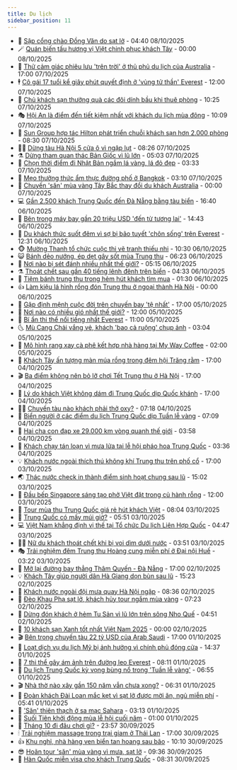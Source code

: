 ```yaml
---
title: Du lịch
sidebar_position: 11
---
```


<!-- vnexpress-du-lich:START -->
- 💂 [Sập cổng chào Đồng Văn do sạt lở](https://vnexpress.net/sap-cong-chao-dong-van-do-sat-lo-4948714.html) - 04:40 08/10/2025
- 🪄 [Quán biến tấu hương vị Việt chinh phục khách Tây](https://vnexpress.net/quan-bien-tau-huong-vi-viet-chinh-phuc-khach-tay-4942967.html) - 00:00 08/10/2025
- 🦅 [Thử cảm giác phiêu lưu &#39;trên trời&#39; ở thủ phủ du lịch của Australia](https://vnexpress.net/thu-cam-giac-phieu-luu-tren-troi-o-thu-phu-du-lich-cua-australia-4947312.html) - 17:00 07/10/2025
- 🕴 [Cô gái 17 tuổi kể giây phút quyết định ở &#39;vùng tử thần&#39; Everest](https://vnexpress.net/co-gai-17-tuoi-ke-giay-phut-quyet-dinh-o-vung-tu-than-everest-4948328.html) - 12:00 07/10/2025
- 👀 [Chủ khách sạn thưởng quà các đôi dính bầu khi thuê phòng](https://vnexpress.net/chu-khach-san-thuong-qua-cac-doi-dinh-bau-khi-thue-phong-4948255.html) - 10:25 07/10/2025
- 🎭 [Hội An là điểm đến tiết kiệm nhất với khách du lịch mùa đông](https://vnexpress.net/hoi-an-la-diem-den-tiet-kiem-nhat-voi-khach-du-lich-mua-dong-4948404.html) - 10:09 07/10/2025
- 🦒 [Sun Group hợp tác Hilton phát triển chuỗi khách sạn hơn 2.000 phòng](https://vnexpress.net/sun-group-hop-tac-hilton-phat-trien-chuoi-khach-san-hon-2-000-phong-4948353.html) - 08:30 07/10/2025
- 👨‍🏫 [Dừng tàu Hà Nội 5 cửa ô vì ngập lụt](https://vnexpress.net/dung-tau-ha-noi-5-cua-o-vi-ngap-lut-4948303.html) - 08:26 07/10/2025
- ⚗️ [Dừng tham quan thác Bản Giốc vì lũ lớn](https://vnexpress.net/dung-tham-quan-thac-ban-gioc-vi-lu-lon-4948236.html) - 05:03 07/10/2025
- 🥸 [Chọn thời điểm đi Nhật Bản ngắm lá vàng, lá đỏ đẹp](https://vnexpress.net/chon-thoi-diem-di-nhat-ban-ngam-la-vang-la-do-dep-4947660.html) - 03:33 07/10/2025
- 🤠 [Mẹo thưởng thức ẩm thực đường phố ở Bangkok](https://vnexpress.net/meo-thuong-thuc-am-thuc-duong-pho-o-bangkok-4947958.html) - 03:10 07/10/2025
- 🚀 [Chuyến &#39;săn&#39; mùa vàng Tây Bắc thay đổi du khách Australia](https://vnexpress.net/chuyen-san-mua-vang-tay-bac-thay-doi-du-khach-australia-4947251.html) - 00:00 07/10/2025
- 💻 [Gần 2.500 khách Trung Quốc đến Đà Nẵng bằng tàu biển](https://vnexpress.net/gan-2-500-khach-trung-quoc-den-da-nang-bang-tau-bien-4948042.html) - 16:40 06/10/2025
- 💼 [Bên trong máy bay gần 20 triệu USD &#39;đến từ tương lai&#39;](https://vnexpress.net/ben-trong-may-bay-gan-20-trieu-usd-den-tu-tuong-lai-4947985.html) - 14:43 06/10/2025
- 🤡 [Du khách thức suốt đêm vì sợ bị bão tuyết &#39;chôn sống&#39; trên Everest](https://vnexpress.net/du-khach-thuc-suot-dem-vi-so-bi-bao-tuyet-chon-song-tren-everest-4947972.html) - 12:31 06/10/2025
- 🐵 [Mường Thanh tổ chức cuộc thi vẽ tranh thiếu nhi](https://vnexpress.net/muong-thanh-to-chuc-cuoc-thi-ve-tranh-thieu-nhi-4947685.html) - 10:30 06/10/2025
- 😺 [Bánh dẻo nướng, ép dẹt gây sốt mùa Trung thu](https://vnexpress.net/banh-deo-nuong-ep-det-gay-sot-mua-trung-thu-4947570.html) - 06:23 06/10/2025
- 🌈 [Nơi nào bị sét đánh nhiều nhất thế giới?](https://vnexpress.net/noi-nao-bi-set-danh-nhieu-nhat-the-gioi-4947719.html) - 05:15 06/10/2025
- ⚗️ [Thoát chết sau gần 40 tiếng lênh đênh trên biển](https://vnexpress.net/thoat-chet-sau-gan-40-tieng-lenh-denh-tren-bien-4947680.html) - 04:33 06/10/2025
- 👀 [Tiệm bánh trung thu trong hẻm hút khách tìm mua](https://vnexpress.net/tiem-banh-trung-thu-trong-hem-hut-khach-tim-mua-4943050.html) - 01:30 06/10/2025
- 👍 [Làm kiệu lá hình rồng đón Trung thu ở ngoại thành Hà Nội](https://vnexpress.net/lam-kieu-la-hinh-rong-don-trung-thu-o-ngoai-thanh-ha-noi-4947095.html) - 00:00 06/10/2025
- 💄 [Gặp định mệnh cuộc đời trên chuyến bay &#39;tệ nhất&#39;](https://vnexpress.net/gap-dinh-menh-cuoc-doi-tren-chuyen-bay-te-nhat-4947301.html) - 17:00 05/10/2025
- 🥷 [Nơi nào có nhiều gió nhất thế giới?](https://vnexpress.net/noi-nao-co-nhieu-gio-nhat-the-gioi-4947433.html) - 12:00 05/10/2025
- 📝 [Bí ẩn thi thể nổi tiếng nhất Everest](https://vnexpress.net/bi-an-thi-the-noi-tieng-nhat-everest-4947365.html) - 11:00 05/10/2025
- 🌜 [Mù Cang Chải vắng vẻ, khách &#39;bao cả ruộng&#39; chụp ảnh](https://vnexpress.net/mu-cang-chai-vang-ve-khach-bao-ca-ruong-chup-anh-4947200.html) - 03:04 05/10/2025
- 📝 [Mô hình rang xay cà phê kết hợp nhà hàng tại My Way Coffee](https://vnexpress.net/mo-hinh-rang-xay-ca-phe-ket-hop-nha-hang-tai-my-way-coffee-4946922.html) - 02:00 05/10/2025
- 🧰 [Khách Tây ấn tượng màn múa rồng trong đêm hội Trăng rằm](https://vnexpress.net/khach-tay-an-tuong-man-mua-rong-trong-dem-hoi-trang-ram-4947345.html) - 17:00 04/10/2025
- 🎬 [Ba điểm không nên bỏ lỡ chơi Tết Trung thu ở Hà Nội](https://vnexpress.net/ba-diem-khong-nen-bo-lo-choi-tet-trung-thu-o-ha-noi-4947225.html) - 17:00 04/10/2025
- 🧐 [Lý do khách Việt không dám đi Trung Quốc dịp Quốc khánh](https://vnexpress.net/ly-do-khach-viet-khong-dam-di-trung-quoc-dip-quoc-khanh-4946966.html) - 17:00 04/10/2025
- 👨‍🏫 [Chuyến tàu nào khách phải thở oxy?](https://vnexpress.net/chuyen-tau-nao-khach-phai-tho-oxy-4947196.html) - 07:18 04/10/2025
- 🦣 [Biển người ở các điểm du lịch Trung Quốc dịp Tuần lễ vàng](https://vnexpress.net/bien-nguoi-o-cac-diem-du-lich-trung-quoc-dip-tuan-le-vang-4946312.html) - 07:09 04/10/2025
- 🌋 [Hai cha con đạp xe 29.000 km vòng quanh thế giới](https://vnexpress.net/hai-cha-con-dap-xe-29-000-km-vong-quanh-the-gioi-4947106.html) - 03:58 04/10/2025
- 🦄 [Khách chạy tán loạn vì mưa lửa tại lễ hội pháo hoa Trung Quốc](https://vnexpress.net/khach-chay-tan-loan-vi-mua-lua-tai-le-hoi-phao-hoa-trung-quoc-4947156.html) - 03:36 04/10/2025
- 💡 [Khách nước ngoài thích thú không khí Trung thu trên phố cổ](https://vnexpress.net/khach-nuoc-ngoai-thich-thu-khong-khi-trung-thu-tren-pho-co-4947088.html) - 17:00 03/10/2025
- 🌏 [Thác nước check in thành điểm sinh hoạt chung sau lũ](https://vnexpress.net/thac-nuoc-check-in-thanh-diem-sinh-hoat-chung-sau-lu-4947066.html) - 15:02 03/10/2025
- 💂 [Đầu bếp Singapore sáng tạo phở Việt đặt trong củ hành rỗng](https://vnexpress.net/dau-bep-singapore-sang-tao-pho-viet-dat-trong-cu-hanh-rong-4946726.html) - 12:00 03/10/2025
- 🤩 [Tour mùa thu Trung Quốc giá rẻ hút khách Việt](https://vnexpress.net/tour-mua-thu-trung-quoc-gia-re-hut-khach-viet-4944442.html) - 08:04 03/10/2025
- 💪 [Trung Quốc có mấy múi giờ?](https://vnexpress.net/trung-quoc-co-may-mui-gio-4946551.html) - 05:51 03/10/2025
- 💻 [Việt Nam khẳng định vị thế tại Tổ chức Du lịch Liên Hợp Quốc](https://vnexpress.net/viet-nam-khang-dinh-vi-the-tai-to-chuc-du-lich-lien-hop-quoc-4946520.html) - 04:47 03/10/2025
- 🧑‍💻 [Nữ du khách thoát chết khi bị voi dìm dưới nước](https://vnexpress.net/nu-du-khach-thoat-chet-khi-bi-voi-dim-duoi-nuoc-4946761.html) - 03:51 03/10/2025
- 🎭 [Trải nghiệm đêm Trung thu Hoàng cung miễn phí ở Đại nội Huế](https://vnexpress.net/trai-nghiem-dem-trung-thu-hoang-cung-mien-phi-o-dai-noi-hue-4946618.html) - 03:22 03/10/2025
- 🧐 [Mở lại đường bay thẳng Thâm Quyến - Đà Nẵng](https://vnexpress.net/mo-lai-duong-bay-thang-tham-quyen-da-nang-4946631.html) - 17:00 02/10/2025
- 💡 [Khách Tây giúp người dân Hà Giang dọn bùn sau lũ](https://vnexpress.net/khach-tay-giup-nguoi-dan-ha-giang-don-bun-sau-lu-4946617.html) - 15:23 02/10/2025
- 🌊 [Khách nước ngoài đội mưa quay Hà Nội ngập](https://vnexpress.net/khach-nuoc-ngoai-doi-mua-quay-ha-noi-ngap-4946415.html) - 08:36 02/10/2025
- 🎃 [Đèo Khau Phạ sạt lở, khách hủy tour ngắm mùa vàng](https://vnexpress.net/deo-khau-pha-sat-lo-khach-huy-tour-ngam-mua-vang-4946374.html) - 07:23 02/10/2025
- 🧠 [Dừng đón khách ở hẻm Tu Sản vì lũ lớn trên sông Nho Quế](https://vnexpress.net/dung-don-khach-o-hem-tu-san-vi-lu-lon-tren-song-nho-que-4946361.html) - 04:51 02/10/2025
- 💄 [10 khách sạn Xanh tốt nhất Việt Nam 2025](https://vnexpress.net/10-khach-san-xanh-tot-nhat-viet-nam-2025-4944926.html) - 00:00 02/10/2025
- 🎬 [Bên trong chuyến tàu 22 tỷ USD của Arab Saudi](https://vnexpress.net/ben-trong-chuyen-tau-22-ty-usd-cua-arab-saudi-4945678.html) - 17:00 01/10/2025
- 🐻 [Loạt dịch vụ du lịch Mỹ bị ảnh hưởng vì chính phủ đóng cửa](https://vnexpress.net/loat-dich-vu-du-lich-my-bi-anh-huong-vi-chinh-phu-dong-cua-4946143.html) - 14:37 01/10/2025
- 🌝 [7 thi thể gây ám ảnh trên đường leo Everest](https://vnexpress.net/7-thi-the-gay-am-anh-tren-duong-leo-everest-4945625.html) - 08:11 01/10/2025
- 🤩 [Du lịch Trung Quốc kỳ vọng bùng nổ trong &#39;Tuần lễ vàng&#39;](https://vnexpress.net/du-lich-trung-quoc-ky-vong-bung-no-trong-tuan-le-vang-4945613.html) - 06:55 01/10/2025
- 🎬 [Nhà thờ nào xây gần 150 năm vẫn chưa xong?](https://vnexpress.net/nha-tho-nao-xay-gan-150-nam-van-chua-xong-4945908.html) - 06:31 01/10/2025
- 🦩 [Đoàn khách Đài Loan mắc kẹt vì sạt lở được mời ăn, ngủ miễn phí](https://vnexpress.net/doan-khach-dai-loan-mac-ket-vi-sat-lo-duoc-moi-an-ngu-mien-phi-4945933.html) - 05:41 01/10/2025
- 🦍 [&#39;Săn&#39; thiên thạch ở sa mạc Sahara](https://vnexpress.net/san-thien-thach-o-sa-mac-sahara-4945488.html) - 03:13 01/10/2025
- 👀 [Suối Tiên khởi động mùa lễ hội cuối năm](https://vnexpress.net/suoi-tien-khoi-dong-mua-le-hoi-cuoi-nam-4945103.html) - 01:00 01/10/2025
- 🧰 [Tháng 10 đi đâu chơi gì?](https://vnexpress.net/thang-10-di-dau-choi-gi-4945586.html) - 23:57 30/09/2025
- 🕯 [Trải nghiệm massage trong trại giam ở Thái Lan](https://vnexpress.net/trai-nghiem-massage-trong-trai-giam-o-thai-lan-4945559.html) - 17:00 30/09/2025
- 👍 [Khu nghỉ, nhà hàng ven biển tan hoang sau bão](https://vnexpress.net/khu-nghi-nha-hang-ven-bien-tan-hoang-sau-bao-4945422.html) - 10:10 30/09/2025
- 😎 [Hoãn tour &#39;săn&#39; mùa vàng vì mưa, sạt lở](https://vnexpress.net/hoan-tour-san-mua-vang-vi-mua-sat-lo-4945315.html) - 09:36 30/09/2025
- 🐘 [Hàn Quốc miễn visa cho khách Trung Quốc](https://vnexpress.net/han-quoc-mien-visa-cho-khach-trung-quoc-4945520.html) - 08:31 30/09/2025<!-- vnexpress-du-lich:END -->
